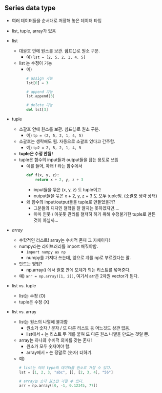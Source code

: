 ## Series data type
- 여러 데이터들을 순서대로 저장해 놓은 데이터 타입
- list, tuple, array가 있음
- list
    - 대괄호 안에 원소를 보관. 쉼표(,)로 원소 구분.
        - 예) `lst = [2, 5, 2, 1, 4, 5]`
    - list 는 수정이 가능
        - 예)
            ```python
            # assign 가능
            lst[0] = 3

            # append 가능
            lst.append(3)

            # delete 가능
            del lst[3]
            ```
- tuple
    - 소괄호 안에 원소를 보관. 쉼표(,)로 원소 구분.
        - 예) `tp = (2, 5, 2, 1, 4, 5)`
    - 소괄호는 생략해도 됨. 자동으로 소괄호 있다고 간주함.
        - 예) `tp2 = 2, 5, 2, 1, 4, 5`
    - **tuple은 수정 안됨!**
    - tuple은 함수의 input들과 output들을 담는 용도로 쓰임
        - 예를 들어, 아래 f 라는 함수에서
            ```python
            def f(x, y, z):
                return x + 2, y, z + 3
            ```
            - input들을 묶은 (x, y, z) 도 tuple이고
            - output들을 묶은 x + 2, y, z + 3 도 모두 tuple임. (소괄호 생략 상태)
        - 왜 함수의 input/output들을 tuple로 만들었을까?
            - 그분들의 디자인 철학을 잘 알지는 못하겠지만....
            - 아마 인풋 / 아웃풋 관리를 철저히 하기 위해 수정불가한 tuple로 만든 것이 아닐까...

- *array*
    - 수학적인 리스트! array는 수치적 존재 그 자체이다!
    - numpy라는 라이브러리를 import 해줘야함.
        - `import numpy as np`
        - numpy를 가져다 쓰는데, 앞으로 걔를 np로 부르겠다는 말.
    - 만드는 방법?
        - np.array() 에서 괄호 안에 모체가 되는 리스트를 넣어준다.
    - 예) `arr = np.array([1, 2])`, 여기서 arr은 2차원 vector가 된다.

- list vs. tuple
    - list는 수정 (O)
    - tuple은 수정 (X)

- list vs. array
    - list는 원소의 나열에 불과함
        - 원소가 숫자 / 문자 / 또 다른 리스트 등 어느것도 상관 없음.
        - list에서 `+` 는 리스트 두 개를 붙여 또 다른 원소 나열을 만드는 것일 뿐.
    - array는 하나의 수치적 의미를 갖는 존재!
        - 원소가 모두 숫자여야 함.
        - array에서 `+` 는 정말로 (숫자) 더하기.
    - 예)
        ```python
        # list는 여러 type의 데이터를 원소로 가질 수 있다.
        lst = [1, 2, 3, "abc", [], [2, 3, 4], "56"]

        # array는 숫자 원소만 가질 수 있다.
        arr = np.array([0, -1, 0.12345, 77])
        ```
